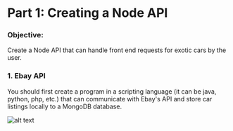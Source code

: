 # Part 1: Creating a Node API

### Objective:
Create a Node API that can handle front end requests for exotic cars by the user.

### 1. Ebay API
You should first create a program in a scripting language (it can be java, python, php, etc.) that can communicate with Ebay's API and store car listings locally to a MongoDB database.

![alt text]("https://i.pinimg.com/originals/db/bf/d8/dbbfd872291a8db3d0b227ced14a0f36.png")
